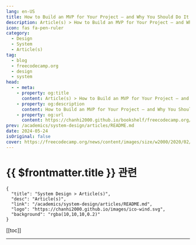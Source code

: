 ```yaml
---
lang: en-US
title: How to Build an MVP for Your Project – and Why You Should Do It
description: Article(s) > How to Build an MVP for Your Project – and Why You Should Do It
icon: fas fa-pen-ruler
category: 
  - Design
  - System
  - Article(s)
tag: 
  - blog
  - freecodecamp.org
  - design
  - system
head:
  - - meta:
    - property: og:title
      content: Article(s) > How to Build an MVP for Your Project – and Why You Should Do It
    - property: og:description
      content: How to Build an MVP for Your Project – and Why You Should Do It
    - property: og:url
      content: https://chanhi2000.github.io/bookshelf/freecodecamp.org/minimum-viable-product-between-an-idea-and-the-product.html
prev: /academics/system-design/articles/README.md
date: 2024-05-24
isOriginal: false
cover: https://freecodecamp.org/news/content/images/size/w2000/2020/02/MVP-as-a-Bicyle.png
---
```


# {{ $frontmatter.title }} 관련

```component VPCard
{
  "title": "System Design > Article(s)",
  "desc": "Article(s)",
  "link": "/academics/system-design/articles/README.md",
  "logo": "https://chanhi2000.github.io/images/ico-wind.svg",
  "background": "rgba(10,10,10,0.2)"
}
```

[[toc]]

---

<SiteInfo
  name="How to Build an MVP for Your Project – and Why You Should Do It"
  desc="Proof of concept, prototypes, wireframes, mockups… what actually constitutes a Minimum Viable Product (MVP)? Well, it's a product with just enough features to gather comprehensive qualitative feedback. In practice, it's as easy to understand the concept of an MVP as it is to ride a bicycle. Let's do it then..."
  url="https://freecodecamp.org/news/minimum-viable-product-between-an-idea-and-the-product/"
  logo="https://cdn.freecodecamp.org/universal/favicons/favicon.ico"
  preview="https://freecodecamp.org/news/content/images/size/w2000/2020/02/MVP-as-a-Bicyle.png"/>

<!-- TODO: 작성 -->

